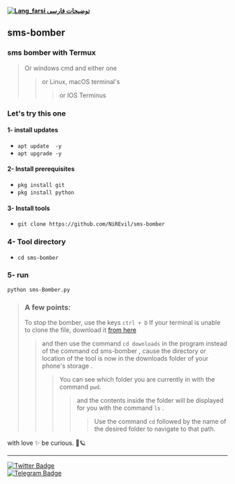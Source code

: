 [**![Lang_farsi](https://user-images.githubusercontent.com/125398461/234186932-52f1fa82-52c6-417f-8b37-08fe9250a55f.png) توضیحات فارسی**](README-FA.md)

## sms-bomber
### sms bomber with Termux
> Or windows cmd and either one
> > or Linux, macOS terminal's
> > > or IOS Terminus



### Let's try this one 
#### 1- install updates

* `apt update  -y`
* `apt upgrade -y`


#### 2- Install prerequisites

* `pkg install git`
* `pkg install python`



#### 3- Install tools

* `git clone https://github.com/NiREvil/sms-bomber`



### 4- Tool directory

* `cd sms-bomber`



### 5- run
`python sms-Bomber.py`

> ### A few points:
> To stop the bomber, use the keys `ctrl + D`
If your terminal is unable to clone the file, download it [from here](https://raw.githubusercontent.com/NiREvil/sms-bomber/main/sms-bomber.py) 
> > and then use the command `cd downloads` in the program instead of the command cd sms-bomber ,
> cause the directory or location of the tool is now in the downloads folder of your phone's storage .
>  > >   You can see which folder you are currently in with the command `pwd`.
>  > >  >  and the contents inside the folder will be displayed for you with the command `ls` .
>  > >  >  > Use the command `cd` followed by the name of the desired folder to navigate to that path.




with love ✨      be curious. 🤍🪐


--------



[![Twitter Badge](https://img.shields.io/badge/Twitter-Profile-informational?style=flat&logo=twitter&logoColor=white&color=1CA2F1)](https://twitter.com/NiREvil_)  
[![Telegram Badge](https://img.shields.io/badge/Telegram-Profile-informational?style=flat&logo=telegram&logoColor=white&color=1CA2F1)](https://t.me/F_NiREvil)  
